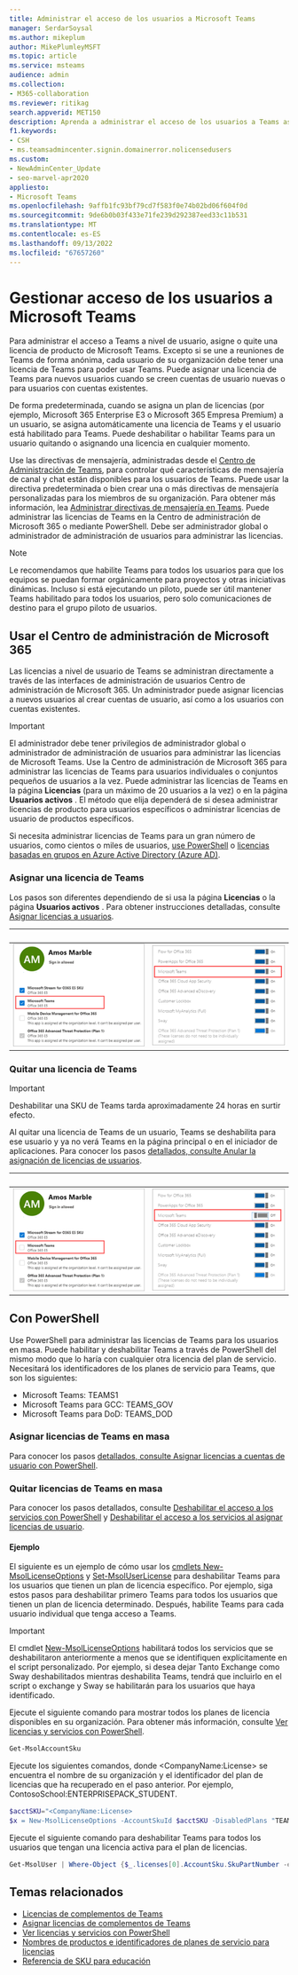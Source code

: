 ```yaml
---
title: Administrar el acceso de los usuarios a Microsoft Teams
manager: SerdarSoysal
ms.author: mikeplum
author: MikePlumleyMSFT
ms.topic: article
ms.service: msteams
audience: admin
ms.collection:
- M365-collaboration
ms.reviewer: ritikag
search.appverid: MET150
description: Aprenda a administrar el acceso de los usuarios a Teams asignando o quitando una licencia de Teams a los usuarios de su organización.
f1.keywords:
- CSH
- ms.teamsadmincenter.signin.domainerror.nolicensedusers
ms.custom:
- NewAdminCenter_Update
- seo-marvel-apr2020
appliesto:
- Microsoft Teams
ms.openlocfilehash: 9affb1fc93bf79cd7f583f0e74b02bd06f604f0d
ms.sourcegitcommit: 9de6b0b03f433e71fe239d292387eed33c11b531
ms.translationtype: MT
ms.contentlocale: es-ES
ms.lasthandoff: 09/13/2022
ms.locfileid: "67657260"
---
```

# <a name="manage-user-access-to-teams"></a>Gestionar acceso de los usuarios a Microsoft Teams

Para administrar el acceso a Teams a nivel de usuario, asigne o quite una licencia de producto de Microsoft Teams. Excepto si se une a reuniones de Teams de forma anónima, cada usuario de su organización debe tener una licencia de Teams para poder usar Teams. Puede asignar una licencia de Teams para nuevos usuarios cuando se creen cuentas de usuario nuevas o para usuarios con cuentas existentes.

De forma predeterminada, cuando se asigna un plan de licencias (por ejemplo, Microsoft 365 Enterprise E3 o Microsoft 365 Empresa Premium) a un usuario, se asigna automáticamente una licencia de Teams y el usuario está habilitado para Teams. Puede deshabilitar o habilitar Teams para un usuario quitando o asignando una licencia en cualquier momento.

Use las directivas de mensajería, administradas desde el <a href="https://go.microsoft.com/fwlink/p/?linkid=2024339" target="_blank">Centro de Administración de Teams</a>, para controlar qué características de mensajería de canal y chat están disponibles para los usuarios de Teams. Puede usar la directiva predeterminada o bien crear una o más directivas de mensajería personalizadas para los miembros de su organización. Para obtener más información, lea [Administrar directivas de mensajería en Teams](messaging-policies-in-teams.md).
Puede administrar las licencias de Teams en la Centro de administración de Microsoft 365 o mediante PowerShell. Debe ser administrador global o administrador de administración de usuarios para administrar las licencias.

> [!NOTE]
> Le recomendamos que habilite Teams para todos los usuarios para que los equipos se puedan formar orgánicamente para proyectos y otras iniciativas dinámicas. Incluso si está ejecutando un piloto, puede ser útil mantener Teams habilitado para todos los usuarios, pero solo comunicaciones de destino para el grupo piloto de usuarios.

## <a name="using-the-microsoft-365-admin-center"></a>Usar el Centro de administración de Microsoft 365

Las licencias a nivel de usuario de Teams se administran directamente a través de las interfaces de administración de usuarios Centro de administración de Microsoft 365. Un administrador puede asignar licencias a nuevos usuarios al crear cuentas de usuario, así como a los usuarios con cuentas existentes.

> [!IMPORTANT]
> El administrador debe tener privilegios de administrador global o administrador de administración de usuarios para administrar las licencias de Microsoft Teams.
Use la Centro de administración de Microsoft 365 para administrar las licencias de Teams para usuarios individuales o conjuntos pequeños de usuarios a la vez. Puede administrar las licencias de Teams en la página **Licencias** (para un máximo de 20 usuarios a la vez) o en la página **Usuarios activos** . El método que elija dependerá de si desea administrar licencias de producto para usuarios específicos o administrar licencias de usuario de productos específicos.

Si necesita administrar licencias de Teams para un gran número de usuarios, como cientos o miles de usuarios, [use PowerShell](#using-powershell) o [licencias basadas en grupos en Azure Active Directory (Azure AD)](/azure/active-directory/users-groups-roles/licensing-groups-assign). 

### <a name="assign-a-teams-license"></a>Asignar una licencia de Teams

Los pasos son diferentes dependiendo de si usa la página **Licencias** o la página **Usuarios activos** .  Para obtener instrucciones detalladas, consulte [Asignar licencias a usuarios](/microsoft-365/admin/manage/assign-licenses-to-users).

|&nbsp;|&nbsp;|
|---------|---------|
|![Captura de pantalla 1 de licencia de Teams habilitada para un usuario.](media/assign-teams-licenses-1.png)    | ![Captura de pantalla 2 de licencia de Teams habilitada para un usuario](media/assign-teams-licenses-2.png)        |

### <a name="remove-a-teams-license"></a>Quitar una licencia de Teams

> [!IMPORTANT]
> Deshabilitar una SKU de Teams tarda aproximadamente 24 horas en surtir efecto.

Al quitar una licencia de Teams de un usuario, Teams se deshabilita para ese usuario y ya no verá Teams en la página principal o en el iniciador de aplicaciones. Para conocer los pasos [detallados, consulte Anular la asignación de licencias de usuarios](/microsoft-365/admin/manage/remove-licenses-from-users).

|&nbsp;|&nbsp;|
|---------|---------|
|![Captura de pantalla 1 de la licencia de Teams deshabilitada para un usuario.](media/remove-teams-licenses-1.png)    | ![Captura de pantalla 2 de la licencia de Teams deshabilitada para un usuario](media/remove-teams-licenses-2.png)        |

## <a name="using-powershell"></a>Con PowerShell

Use PowerShell para administrar las licencias de Teams para los usuarios en masa. Puede habilitar y deshabilitar Teams a través de PowerShell del mismo modo que lo haría con cualquier otra licencia del plan de servicio. Necesitará los identificadores de los planes de servicio para Teams, que son los siguientes:

- Microsoft Teams: TEAMS1
- Microsoft Teams para GCC: TEAMS_GOV
- Microsoft Teams para DoD: TEAMS_DOD

### <a name="assign-teams-licenses-in-bulk"></a>Asignar licencias de Teams en masa

Para conocer los pasos [detallados, consulte Asignar licencias a cuentas de usuario con PowerShell](/office365/enterprise/powershell/assign-licenses-to-user-accounts-with-office-365-powershell).

### <a name="remove-teams-licenses-in-bulk"></a>Quitar licencias de Teams en masa

Para conocer los pasos detallados, consulte [Deshabilitar el acceso a los servicios con PowerShell](/office365/enterprise/powershell/disable-access-to-services-with-office-365-powershell) y [Deshabilitar el acceso a los servicios al asignar licencias de usuario](/office365/enterprise/powershell/disable-access-to-services-while-assigning-user-licenses).

#### <a name="example"></a>Ejemplo 

El siguiente es un ejemplo de cómo usar los [cmdlets New-MsolLicenseOptions](/powershell/module/msonline/new-msollicenseoptions) y [Set-MsolUserLicense](/powershell/module/msonline/set-msoluserlicense) para deshabilitar Teams para los usuarios que tienen un plan de licencia específico. Por ejemplo, siga estos pasos para deshabilitar primero Teams para todos los usuarios que tienen un plan de licencia determinado. Después, habilite Teams para cada usuario individual que tenga acceso a Teams.

> [!IMPORTANT]
> El cmdlet [New-MsolLicenseOptions](/powershell/module/msonline/new-msollicenseoptions) habilitará todos los servicios que se deshabilitaron anteriormente a menos que se identifiquen explícitamente en el script personalizado. Por ejemplo, si desea dejar Tanto Exchange como Sway deshabilitados mientras deshabilita Teams, tendrá que incluirlo en el script o exchange y Sway se habilitarán para los usuarios que haya identificado.

Ejecute el siguiente comando para mostrar todos los planes de licencia disponibles en su organización. Para obtener más información, consulte [Ver licencias y servicios con PowerShell](/office365/enterprise/powershell/view-licenses-and-services-with-office-365-powershell).


```powershell
Get-MsolAccountSku
```

Ejecute los siguientes comandos, donde \<CompanyName:License> se encuentra el nombre de su organización y el identificador del plan de licencias que ha recuperado en el paso anterior. Por ejemplo, ContosoSchool:ENTERPRISEPACK_STUDENT.

```powershell
$acctSKU="<CompanyName:License>
$x = New-MsolLicenseOptions -AccountSkuId $acctSKU -DisabledPlans "TEAMS1"
```

Ejecute el siguiente comando para deshabilitar Teams para todos los usuarios que tengan una licencia activa para el plan de licencias.

```powershell
Get-MsolUser | Where-Object {$_.licenses[0].AccountSku.SkuPartNumber -eq  ($acctSKU).Substring($acctSKU.IndexOf(":")+1,  $acctSKU.Length-$acctSKU.IndexOf(":")-1) -and $_.IsLicensed -eq $True} |  Set-MsolUserLicense -LicenseOptions $x
```

## <a name="related-topics"></a>Temas relacionados

- [Licencias de complementos de Teams](teams-add-on-licensing/microsoft-teams-add-on-licensing.md)
- [Asignar licencias de complementos de Teams](teams-add-on-licensing/assign-teams-add-on-licenses.md)
- [Ver licencias y servicios con PowerShell](/office365/enterprise/powershell/view-licenses-and-services-with-office-365-powershell)
- [Nombres de productos e identificadores de planes de servicio para licencias](/azure/active-directory/users-groups-roles/licensing-service-plan-reference)
- [Referencia de SKU para educación](sku-reference-edu.md)
